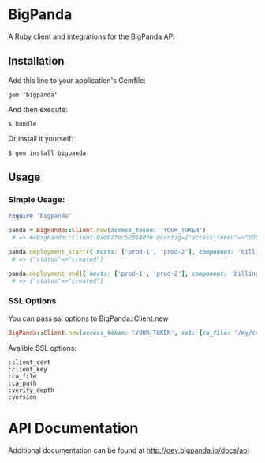 # BigPanda

A Ruby client and integrations for the BigPanda API

## Installation

Add this line to your application's Gemfile:

    gem 'bigpanda'

And then execute:

    $ bundle

Or install it yourself:

    $ gem install bigpanda

## Usage

### Simple Usage:

```ruby
require 'bigpanda'

panda = BigPanda::Client.new(access_token: 'YOUR_TOKEN')
 # => #<BigPanda::Client:0x007fec52014d20 @config={"access_token"=>"YOUR_TOKEN", "target_url"=>"https://api.bigpanda.io", "deployment_start_path"=>"/data/events/deployments/start", "deployment_end_path"=>"/data/events/deployments/end", :access_token=>"my-access-token"}>

panda.deployment_start({ hosts: ['prod-1', 'prod-2'], component: 'billing', version: '123' })
 # => {"status"=>"created"}

panda.deployment_end({ hosts: ['prod-1', 'prod-2'], component: 'billing', version: '123' })
 # => {"status"=>"created"}

```

### SSL Options
You can pass ssl options to BigPanda::Client.new
```ruby
BigPanda::Client.new(access_token: 'YOUR_TOKEN', ssl: {ca_file: '/my/cert.pem'})
```
Avalible SSL options:
```
:client_cert
:client_key
:ca_file
:ca_path
:verify_depth
:version
```

# API Documentation 
Additional documentation can be found at http://dev.bigpanda.io/docs/api
